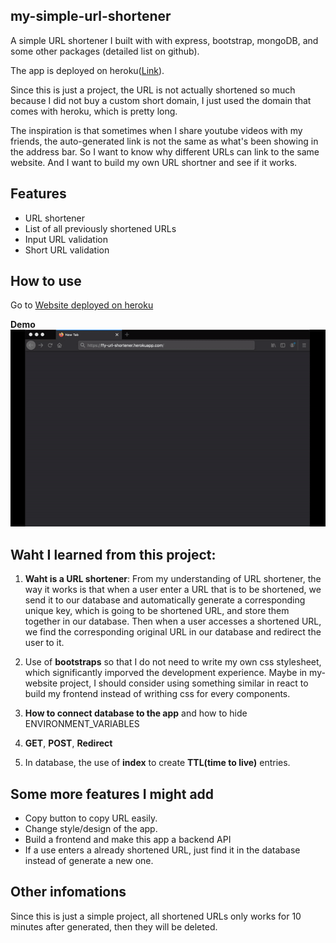 ## my-simple-url-shortener
A simple URL shortener I built with with express, bootstrap, mongoDB, and some other packages (detailed list on github).  

The app is deployed on heroku([Link](https://ffy-url-shortener.herokuapp.com/)).   

Since this is just a project, the URL is not actually shortened so much because I did not buy a custom short domain, I just used the domain that comes with heroku, which is pretty long.  

 The inspiration is that sometimes when I share youtube videos with my friends, the auto-generated link is not the same as what's been showing in the address bar. So I want to know why different URLs can link to the same website. And I want to build my own URL shortner and see if it works.
 

## Features
* URL shortener
* List of all previously shortened URLs
* Input URL validation
* Short URL validation
 
## How to use
Go to [Website deployed on heroku](https://ffy-url-shortener.herokuapp.com/)

**Demo**  
<img src="./readme-assets/demo.gif"	width="600px"  alt="demo">

## Waht I learned from this project:
1. **Waht is a URL shortener**: From my understanding of URL shortener, the way it works is that when a
        user enter a URL that is to be shortened, we send it to our database and
        automatically generate a corresponding unique key, which is going to be
        shortened URL, and store them together in our database. Then when a user
        accesses a shortened URL, we find the corresponding original URL in our
        database and redirect the user to it.  
        
2. Use of **bootstraps** so that I do not need to write my own css stylesheet, which significantly imporved the development experience. Maybe in my-website project, I should consider using something similar in react to build my frontend instead of writhing css for every components.  

3. **How to connect database to the app** and how to hide ENVIRONMENT_VARIABLES

4. **GET**, **POST**, **Redirect**

5. In database, the use of **index** to create **TTL(time to live)** entries.

## Some more features I might add
* Copy button to copy URL easily.
* Change style/design of the app.
* Build a frontend and make this app a backend API
* If a use enters a already shortened URL, just find it in the database instead of generate a new one.


## Other infomations
Since this is just a simple project, all shortened URLs only works for 10 minutes after generated, then they will be deleted.    


